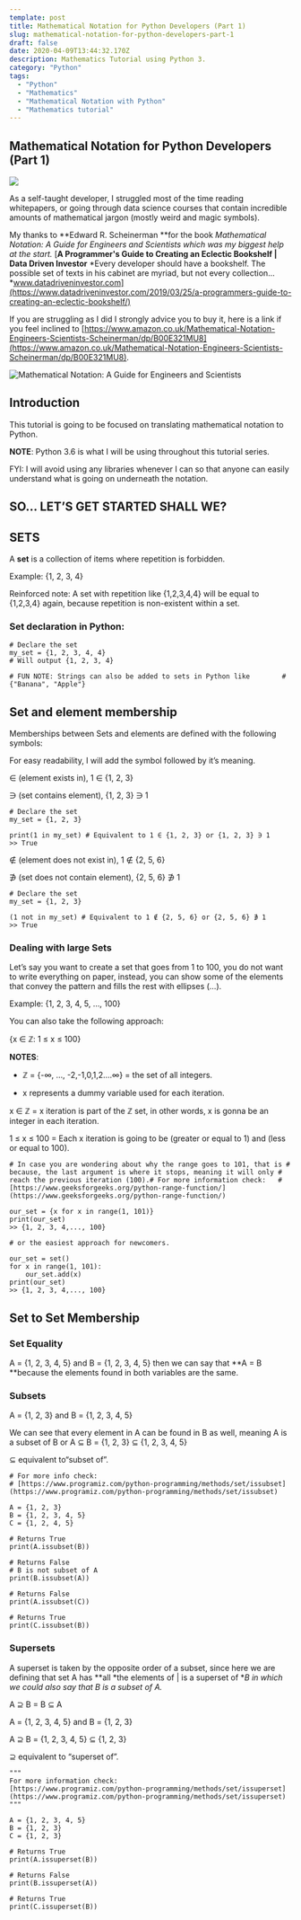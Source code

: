 ```yaml
---
template: post
title: Mathematical Notation for Python Developers (Part 1)
slug: mathematical-notation-for-python-developers-part-1
draft: false
date: 2020-04-09T13:44:32.170Z
description: Mathematics Tutorial using Python 3.
category: "Python"
tags:
  - "Python"
  - "Mathematics"
  - "Mathematical Notation with Python"
  - "Mathematics tutorial"
---
```




## Mathematical Notation for Python Developers (Part 1)

![](https://cdn-images-1.medium.com/max/2600/1*SIzVFiz3a1w6gmpk4lk4cw.jpeg)

As a self-taught developer, I struggled most of the time reading whitepapers, or going through data science courses that contain incredible amounts of mathematical jargon (mostly weird and magic symbols).


My thanks to **Edward R. Scheinerman **for the book *Mathematical Notation: A Guide for Engineers and Scientists *which was my biggest help at the start*.*
[**A Programmer's Guide to Creating an Eclectic Bookshelf | Data Driven Investor**
*Every developer should have a bookshelf. The possible set of texts in his cabinet are myriad, but not every collection…*www.datadriveninvestor.com](https://www.datadriveninvestor.com/2019/03/25/a-programmers-guide-to-creating-an-eclectic-bookshelf/)

If you are struggling as I did I strongly advice you to buy it, here is a link if you feel inclined to [https://www.amazon.co.uk/Mathematical-Notation-Engineers-Scientists-Scheinerman/dp/B00E321MU8](https://www.amazon.co.uk/Mathematical-Notation-Engineers-Scientists-Scheinerman/dp/B00E321MU8).

![Mathematical Notation: A Guide for Engineers and Scientists](https://cdn-images-1.medium.com/max/2000/0*_rJI9gv6gpkw7LmO)

## Introduction

This tutorial is going to be focused on translating mathematical notation to Python.

**NOTE**: Python 3.6 is what I will be using throughout this tutorial series.

FYI: I will avoid using any libraries whenever I can so that anyone can easily understand what is going on underneath the notation.

## SO… LET’S GET STARTED SHALL WE?

## SETS

A **set** is a collection of items where repetition is forbidden.

Example: {1, 2, 3, 4}

Reinforced note: A set with repetition like {1,2,3,4,4} will be equal to {1,2,3,4} again, because repetition is non-existent within a set.

### Set declaration in Python:

    # Declare the set
    my_set = {1, 2, 3, 4, 4}
    # Will output {1, 2, 3, 4}

    # FUN NOTE: Strings can also be added to sets in Python like        # {"Banana", "Apple"}

## Set and element membership

Memberships between Sets and elements are defined with the following symbols:

For easy readability, I will add the symbol followed by it’s meaning.

∈ (element exists in), 1 ∈ {1, 2, 3}

∋ (set contains element), {1, 2, 3} ∋ 1

    # Declare the set
    my_set = {1, 2, 3}

    print(1 in my_set) # Equivalent to 1 ∈ {1, 2, 3} or {1, 2, 3} ∋ 1
    >> True

∉ (element does not exist in), 1 ∉ {2, 5, 6}

∌ (set does not contain element), {2, 5, 6} ∌ 1

    # Declare the set
    my_set = {1, 2, 3}

    (1 not in my_set) # Equivalent to 1 ∉ {2, 5, 6} or {2, 5, 6} ∌ 1
    >> True

### Dealing with large Sets

Let’s say you want to create a set that goes from 1 to 100, you do not want to write everything on paper, instead, you can show some of the elements that convey the pattern and fills the rest with ellipses (…).

Example: {1, 2, 3, 4, 5, …, 100}

You can also take the following approach:

{x ∈ ℤ: 1 ≤ x ≤ 100}

**NOTES**:

* ℤ = {-∞, …, -2,-1,0,1,2….∞} = the set of all integers.

* x represents a dummy variable used for each iteration.

x ∈ ℤ = x iteration is part of the ℤ set, in other words, x is gonna be an integer in each iteration.

1 ≤ x ≤ 100 = Each x iteration is going to be (greater or equal to 1) and (less or equal to 100).

    # In case you are wondering about why the range goes to 101, that is # because, the last argument is where it stops, meaning it will only # reach the previous iteration (100).# For more information check:   # [https://www.geeksforgeeks.org/python-range-function/](https://www.geeksforgeeks.org/python-range-function/)

    our_set = {x for x in range(1, 101)}
    print(our_set)
    >> {1, 2, 3, 4,..., 100}

    # or the easiest approach for newcomers.

    our_set = set()
    for x in range(1, 101):    
        our_set.add(x)
    print(our_set)
    >> {1, 2, 3, 4,..., 100}

## Set to Set Membership

### Set Equality

A = {1, 2, 3, 4, 5} and B = {1, 2, 3, 4, 5} then we can say that **A = B **because the elements found in both variables are the same.

### Subsets

A = {1, 2, 3} and B = {1, 2, 3, 4, 5}

We can see that every element in A can be found in B as well, meaning A is a subset of B or A ⊆ B = {1, 2, 3} ⊆ {1, 2, 3, 4, 5}

⊆ equivalent to“subset of”.

    # For more info check:
    # [https://www.programiz.com/python-programming/methods/set/issubset](https://www.programiz.com/python-programming/methods/set/issubset)

    A = {1, 2, 3}
    B = {1, 2, 3, 4, 5}
    C = {1, 2, 4, 5}

    # Returns True
    print(A.issubset(B))

    # Returns False
    # B is not subset of A
    print(B.issubset(A))

    # Returns False
    print(A.issubset(C))

    # Returns True
    print(C.issubset(B))

### Supersets

A superset is taken by the opposite order of a subset, since here we are defining that set A has **all *the elements of | is a superset of **B in which we could also say that B is a subset of A.*

A ⊇ B = B ⊆ A

A = {1, 2, 3, 4, 5} and B = {1, 2, 3}

A ⊇ B = {1, 2, 3, 4, 5} ⊆ {1, 2, 3}

⊇ equivalent to “superset of”.

    """
    For more information check:
    [https://www.programiz.com/python-programming/methods/set/issuperset](https://www.programiz.com/python-programming/methods/set/issuperset)
    """

    A = {1, 2, 3, 4, 5}
    B = {1, 2, 3}
    C = {1, 2, 3}

    # Returns True
    print(A.issuperset(B))

    # Returns False
    print(B.issuperset(A))

    # Returns True
    print(C.issuperset(B))



